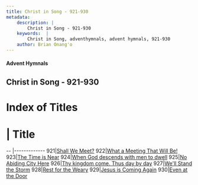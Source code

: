 ```yaml
---
title: Christ in Song - 921-930
metadata:
    description: |
        Christ in Song - 921-930
    keywords:  |
        Christ in Song, adventhymnals, advent hymnals, 921-930
    author: Brian Onang'o
---
```


#### Advent Hymnals
## Christ in Song - 921-930

# Index of Titles
# | Title                        
-- |-------------
921|[Shall We Meet?](/christ-in-song/CIS/901-949/921-930/Shall-We-Meet)
922|[What a Meeting That Will Be!](/christ-in-song/CIS/901-949/921-930/What-a-Meeting-That-Will-Be!)
923|[The Time is Near](/christ-in-song/CIS/901-949/921-930/The-Time-is-Near)
924|[When God descends with men to dwell](/christ-in-song/CIS/901-949/921-930/When-God-descends-with-men-to-dwell)
925|[No Abiding City Here](/christ-in-song/CIS/901-949/921-930/No-Abiding-City-Here)
926|[Thy kingdom come.  Thus day by day](/christ-in-song/CIS/901-949/921-930/Thy-kingdom-come.-Thus-day-by-day)
927|[We'll Stand the Storm](/christ-in-song/CIS/901-949/921-930/We'll-Stand-the-Storm)
928|[Rest for the Weary](/christ-in-song/CIS/901-949/921-930/Rest-for-the-Weary)
929|[Jesus is Coming Again](/christ-in-song/CIS/901-949/921-930/Jesus-is-Coming-Again)
930|[Even at the Door](/christ-in-song/CIS/901-949/921-930/Even-at-the-Door)
